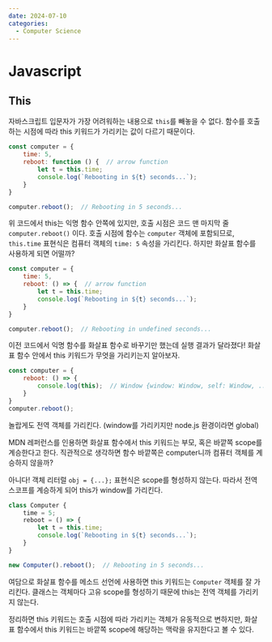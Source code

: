 ```yaml
---
date: 2024-07-10
categories:
  - Computer Science
---
```


# Javascript

## This

자바스크립트 입문자가 가장 어려워하는 내용으로 `this`를 빼놓을 수 없다.
함수를 호출하는 시점에 따라 this 키워드가 가리키는 값이 다르기 때문이다.

<!-- more -->

```js
const computer = {
    time: 5,
    reboot: function () {  // arrow function
        let t = this.time;
        console.log(`Rebooting in ${t} seconds...`);
    }
}

computer.reboot();  // Rebooting in 5 seconds...
```

위 코드에서 this는 익명 함수 안쪽에 있지만, 호출 시점은 코드 맨 마지막 줄 `computer.reboot()` 이다.
호출 시점에 함수는 `computer` 객체에 포함되므로, `this.time` 표현식은 컴퓨터 객체의 `time: 5` 속성을 가리킨다.
하지만 화살표 함수를 사용하게 되면 어떨까?

```js
const computer = {
    time: 5,
    reboot: () => {  // arrow function
        let t = this.time;
        console.log(`Rebooting in ${t} seconds...`);
    }
}

computer.reboot();  // Rebooting in undefined seconds...
```

이전 코드에서 익명 함수를 화살표 함수로 바꾸기만 했는데 실행 결과가 달라졌다!
화살표 함수 안에서 this 키워드가 무엇을 가리키는지 알아보자.

```js
const computer = {
    reboot: () => {
        console.log(this);  // Window {window: Window, self: Window, ...}
    }
}
computer.reboot();
```

놀랍게도 전역 객체를 가리킨다. (window를 가리키지만 node.js 환경이라면 global)

MDN 레퍼런스를 인용하면 화살표 함수에서 this 키워드는 부모, 혹은 바깥쪽 scope를 계승한다고 한다.
직관적으로 생각하면 함수 바깥쪽은 computer니까 컴퓨터 객체를 계승하지 않을까?

아니다! 객체 리터럴 `obj = {...};` 표현식은 scope를 형성하지 않는다. 따라서 전역 스코프를 계승하게 되어 this가 window를 가리킨다.

```js
class Computer {
    time = 5;
    reboot = () => {
        let t = this.time;
        console.log(`Rebooting in ${t} seconds...`);
    }
}

new Computer().reboot();  // Rebooting in 5 seconds...
```

여담으로 화살표 함수를 메소드 선언에 사용하면 this 키워드는 `Computer` 객체를 잘 가리킨다.
클래스는 객체마다 고유 scope를 형성하기 때문에 this는 전역 객체를 가리키지 않는다. 

정리하면 this 키워드는 호출 시점에 따라 가리키는 객체가 유동적으로 변하지만,
화살표 함수에서 this 키워드는 바깥쪽 scope에 해당하는 맥락을 유지한다고 볼 수 있다.
